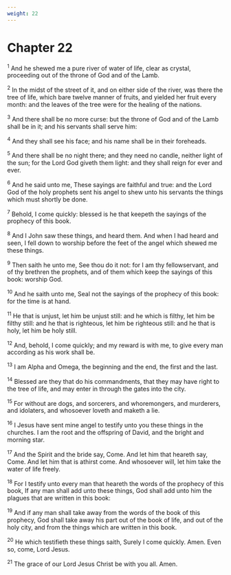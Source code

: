 ```yaml
---
weight: 22
---
```


# Chapter 22

<sup>1</sup> And he shewed me a pure river of water of life, clear as crystal, proceeding out of the throne of God and of the Lamb. 

<sup>2</sup> In the midst of the street of it, and on either side of the river, was there the tree of life, which bare twelve manner of fruits, and yielded her fruit every month: and the leaves of the tree were for the healing of the nations. 

<sup>3</sup> And there shall be no more curse: but the throne of God and of the Lamb shall be in it; and his servants shall serve him: 

<sup>4</sup> And they shall see his face; and his name shall be in their foreheads. 

<sup>5</sup> And there shall be no night there; and they need no candle, neither light of the sun; for the Lord God giveth them light: and they shall reign for ever and ever. 

<sup>6</sup> And he said unto me, These sayings are faithful and true: and the Lord God of the holy prophets sent his angel to shew unto his servants the things which must shortly be done. 

<sup>7</sup> Behold, I come quickly: blessed is he that keepeth the sayings of the prophecy of this book. 

<sup>8</sup> And I John saw these things, and heard them. And when I had heard and seen, I fell down to worship before the feet of the angel which shewed me these things. 

<sup>9</sup> Then saith he unto me, See thou do it not: for I am thy fellowservant, and of thy brethren the prophets, and of them which keep the sayings of this book: worship God. 

<sup>10</sup> And he saith unto me, Seal not the sayings of the prophecy of this book: for the time is at hand. 

<sup>11</sup> He that is unjust, let him be unjust still: and he which is filthy, let him be filthy still: and he that is righteous, let him be righteous still: and he that is holy, let him be holy still. 

<sup>12</sup> And, behold, I come quickly; and my reward is with me, to give every man according as his work shall be. 

<sup>13</sup> I am Alpha and Omega, the beginning and the end, the first and the last. 

<sup>14</sup> Blessed are they that do his commandments, that they may have right to the tree of life, and may enter in through the gates into the city. 

<sup>15</sup> For without are dogs, and sorcerers, and whoremongers, and murderers, and idolaters, and whosoever loveth and maketh a lie. 

<sup>16</sup> I Jesus have sent mine angel to testify unto you these things in the churches. I am the root and the offspring of David, and the bright and morning star. 

<sup>17</sup> And the Spirit and the bride say, Come. And let him that heareth say, Come. And let him that is athirst come. And whosoever will, let him take the water of life freely. 

<sup>18</sup> For I testify unto every man that heareth the words of the prophecy of this book, If any man shall add unto these things, God shall add unto him the plagues that are written in this book: 

<sup>19</sup> And if any man shall take away from the words of the book of this prophecy, God shall take away his part out of the book of life, and out of the holy city, and from the things which are written in this book. 

<sup>20</sup> He which testifieth these things saith, Surely I come quickly. Amen. Even so, come, Lord Jesus. 

<sup>21</sup> The grace of our Lord Jesus Christ be with you all. Amen. 

